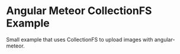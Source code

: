 Angular Meteor CollectionFS Example
===========

Small example that uses CollectionFS to upload images with angular-meteor.